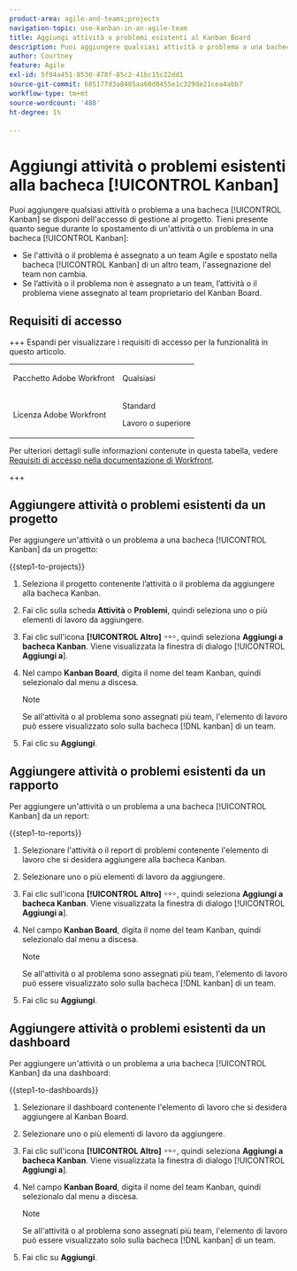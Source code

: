 ```yaml
---
product-area: agile-and-teams;projects
navigation-topic: use-kanban-in-an-agile-team
title: Aggiungi attività o problemi esistenti al Kanban Board
description: Puoi aggiungere qualsiasi attività o problema a una bacheca Kanban se disponi dell’accesso Gestisci al progetto.
author: Courtney
feature: Agile
exl-id: 5f94a451-8530-478f-85c2-41bc15c22dd1
source-git-commit: 685177d3a8485aa60d8455e1c329de21cea4abb7
workflow-type: tm+mt
source-wordcount: '480'
ht-degree: 1%

---
```


# Aggiungi attività o problemi esistenti alla bacheca [!UICONTROL Kanban]

<!-- Audited: 4/2025 -->

Puoi aggiungere qualsiasi attività o problema a una bacheca [!UICONTROL Kanban] se disponi dell&#39;accesso di gestione al progetto. Tieni presente quanto segue durante lo spostamento di un&#39;attività o un problema in una bacheca [!UICONTROL Kanban]:

* Se l&#39;attività o il problema è assegnato a un team Agile e spostato nella bacheca [!UICONTROL Kanban] di un altro team, l&#39;assegnazione del team non cambia.
* Se l’attività o il problema non è assegnato a un team, l’attività o il problema viene assegnato al team proprietario del Kanban Board.

## Requisiti di accesso

+++ Espandi per visualizzare i requisiti di accesso per la funzionalità in questo articolo.

<table style="table-layout:auto"> 
 <col> 
 </col> 
 <col> 
 </col> 
 <tbody> 
  <tr> 
   <td role="rowheader">Pacchetto Adobe Workfront</td> 
   <td> <p>Qualsiasi</p> </td> 
  </tr> 
  <tr> 
   <td role="rowheader">Licenza Adobe Workfront</td> 
   <td> <p>Standard</p> 
   <p>Lavoro o superiore</p> </td> 
  </tr>
 </tbody> 
</table>

Per ulteriori dettagli sulle informazioni contenute in questa tabella, vedere [Requisiti di accesso nella documentazione di Workfront](/help/quicksilver/administration-and-setup/add-users/access-levels-and-object-permissions/access-level-requirements-in-documentation.md).

+++

## Aggiungere attività o problemi esistenti da un progetto

Per aggiungere un&#39;attività o un problema a una bacheca [!UICONTROL Kanban] da un progetto:

{{step1-to-projects}}

1. Seleziona il progetto contenente l’attività o il problema da aggiungere alla bacheca Kanban.
1. Fai clic sulla scheda **Attività** o **Problemi**, quindi seleziona uno o più elementi di lavoro da aggiungere.
1. Fai clic sull&#39;icona **[!UICONTROL Altro]** ![Altro icona](assets/more-icon.png), quindi seleziona **Aggiungi a bacheca Kanban**. Viene visualizzata la finestra di dialogo [!UICONTROL **Aggiungi a**].
1. Nel campo **Kanban Board**, digita il nome del team Kanban, quindi selezionalo dal menu a discesa.

   >[!NOTE]
   >
   >Se all&#39;attività o al problema sono assegnati più team, l&#39;elemento di lavoro può essere visualizzato solo sulla bacheca [!DNL kanban] di un team.

1. Fai clic su **Aggiungi**.


## Aggiungere attività o problemi esistenti da un rapporto

Per aggiungere un&#39;attività o un problema a una bacheca [!UICONTROL Kanban] da un report:

{{step1-to-reports}}

1. Selezionare l&#39;attività o il report di problemi contenente l&#39;elemento di lavoro che si desidera aggiungere alla bacheca Kanban.
1. Selezionare uno o più elementi di lavoro da aggiungere.
1. Fai clic sull&#39;icona **[!UICONTROL Altro]** ![Altro icona](assets/more-icon.png), quindi seleziona **Aggiungi a bacheca Kanban**. Viene visualizzata la finestra di dialogo [!UICONTROL **Aggiungi a**].
1. Nel campo **Kanban Board**, digita il nome del team Kanban, quindi selezionalo dal menu a discesa.

   >[!NOTE]
   >
   >Se all&#39;attività o al problema sono assegnati più team, l&#39;elemento di lavoro può essere visualizzato solo sulla bacheca [!DNL kanban] di un team.

1. Fai clic su **Aggiungi**.



## Aggiungere attività o problemi esistenti da un dashboard

Per aggiungere un&#39;attività o un problema a una bacheca [!UICONTROL Kanban] da una dashboard:

{{step1-to-dashboards}}

1. Selezionare il dashboard contenente l&#39;elemento di lavoro che si desidera aggiungere al Kanban Board.
1. Selezionare uno o più elementi di lavoro da aggiungere.
1. Fai clic sull&#39;icona **[!UICONTROL Altro]** ![Altro icona](assets/more-icon.png), quindi seleziona **Aggiungi a bacheca Kanban**. Viene visualizzata la finestra di dialogo [!UICONTROL **Aggiungi a**].
1. Nel campo **Kanban Board**, digita il nome del team Kanban, quindi selezionalo dal menu a discesa.

   >[!NOTE]
   >
   >Se all&#39;attività o al problema sono assegnati più team, l&#39;elemento di lavoro può essere visualizzato solo sulla bacheca [!DNL kanban] di un team.

1. Fai clic su **Aggiungi**.